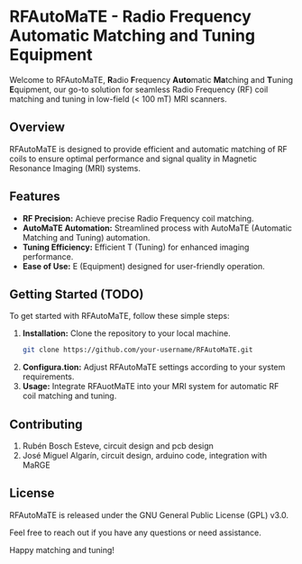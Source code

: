 # RFAutoMaTE - Radio Frequency Automatic Matching and Tuning Equipment

Welcome to RFAutoMaTE, **R**adio **F**requency **Auto**matic **Ma**tching and **T**uning **E**quipment, our go-to solution for seamless Radio Frequency (RF) coil matching and tuning in low-field (< 100 mT) MRI scanners.

## Overview

RFAutoMaTE is designed to provide efficient and automatic matching of RF coils to ensure optimal performance and signal quality in Magnetic Resonance Imaging (MRI) systems.

## Features

- **RF Precision:** Achieve precise Radio Frequency coil matching.
- **AutoMaTE Automation:** Streamlined process with AutoMaTE (Automatic Matching and Tuning) automation.
- **Tuning Efficiency:** Efficient T (Tuning) for enhanced imaging performance.
- **Ease of Use:** E (Equipment) designed for user-friendly operation.

## Getting Started (TODO)

To get started with RFAutoMaTE, follow these simple steps:

1. **Installation:** Clone the repository to your local machine.
   ```bash
   git clone https://github.com/your-username/RFAutoMaTE.git

2. **Configura.tion:** Adjust RFAutoMaTE settings according to your system requirements.
3. **Usage:** Integrate RFAuotMaTE into your MRI system for automatic RF coil matching and tuning.

## Contributing
1. Rubén Bosch Esteve, circuit design and pcb design
2. José Miguel Algarín, circuit design, arduino code, integration with MaRGE

## License
RFAutoMaTE is released under the GNU General Public License (GPL) v3.0.

Feel free to reach out if you have any questions or need assistance.

Happy matching and tuning!

